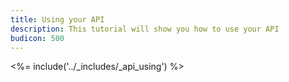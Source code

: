 ```yaml
---
title: Using your API
description: This tutorial will show you how to use your API
budicon: 500
---
```


<%= include('../_includes/_api_using') %> 
